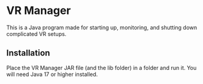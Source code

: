 # VR Manager

This is a Java program made for starting up, monitoring, and shutting down complicated VR setups.

## Installation

Place the VR Manager JAR file (and the lib folder) in a folder and run it. You will need Java 17 or higher installed.